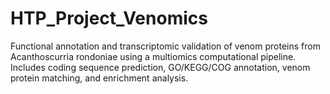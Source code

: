 # HTP_Project_Venomics
Functional annotation and transcriptomic validation of venom proteins from Acanthoscurria rondoniae using a multiomics computational pipeline. Includes coding sequence prediction, GO/KEGG/COG annotation, venom protein matching, and enrichment analysis.
